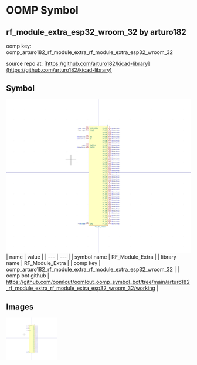 # OOMP Symbol  
## rf_module_extra_esp32_wroom_32  by arturo182  
  
oomp key: oomp_arturo182_rf_module_extra_rf_module_extra_esp32_wroom_32  
  
source repo at: [https://github.com/arturo182/kicad-library](https://github.com/arturo182/kicad-library)  
## Symbol  
  
[![working.png](working_600.png)](working.png)  
| name | value | 
| --- | --- | 
| symbol name | RF_Module_Extra | 
| library name | RF_Module_Extra | 
| oomp key | oomp_arturo182_rf_module_extra_rf_module_extra_esp32_wroom_32 | 
| oomp bot github | https://github.com/oomlout/oomlout_oomp_symbol_bot/tree/main/arturo182_rf_module_extra_rf_module_extra_esp32_wroom_32/working | 
## Images  
  
[![working.png](working_140.png)](working.png)  
